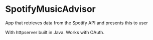 # SpotifyMusicAdvisor
App that retrieves data from the Spotify API and presents this to user

 With httpserver built in Java. Works with OAuth.

